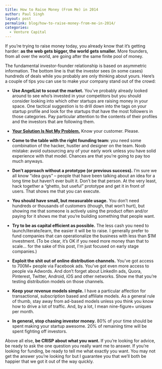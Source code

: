 ```yaml
---
title: How to Raise Money (From Me) in 2014
author: Paul Singh
layout: post
permalink: blog/how-to-raise-money-from-me-in-2014/
categories:
  - Venture Capital
---
```

If you’re trying to raise money today, you already know that it’s getting harder: **as the web gets bigger, the world gets smaller.** More founders, from all over the world, are going after the same finite pool of money.

The fundamental investor-founder relationship is based on asymmetric information. The bottom line is that the investor sees (in some cases) hundreds of deals while you probably are only thinking about yours. Here’s a couple of tips you can use to make your company stand out of the crowd:

* **Use AngelList to scout the market.** You’ve probably already looked around to see who’s invested in your competitors but you should consider looking into which other startups are raising money in your space. One tactical suggestion is to drill down into the tags on your startup profile and look for the startups that have the most followers in those categories. Pay particular attention to the contents of their profiles and the investors that are following them.

* **[Your Solution Is Not My Problem.](http://500hats.typepad.com/500blogs/2009/08/your-solution-is-not-my-problem.html)** Know your customer. Please.

* **Come to the table with the right founding team:** you need some combination of the hacker, hustler and designer on the team. Noob mistake: avoid outsourcing any of your early work unless you have solid experience with that model. Chances are that you’re going to pay too much anyways.

* **Don’t approach without a prototype (or previous success).** I’m sure we all know “idea guys” – people that have been talking about an idea for a long time but haven’t ever built it. Don’t be that person. At the very least, hack together a “ghetto, but useful” prototype and get it in front of users. That shows me that you can execute.

* **You should have small, but measurable usage.** You don’t need hundreds or thousands of customers (though, that won’t hurt), but showing me that someone is actively using the product often and/or paying for it shows me that you’re building something that people want.

* **Try to be as capital efficient as possible.** The less cash you need to launch/iterate/learn, the easier it will be to raise. I generally prefer to fund companies that can operationalize the business with less than $1M investment. (To be clear, it’s OK if you need more money than that to scale... for the sake of this post, I'm just focused on early stage companies.)

* **Exploit the shit out of online distribution channels.** You’ve got access to 700M+ people via Facebook ads. You’ve got even more access to people via Adwords. And don’t forget about LinkedIn ads, Quora, Pinterest, Twitter, Android, iOS and other networks. Show me that you’re testing distribution models on those channels.

* **Keep your revenue models simple.** I have a particular affection for transactional, subscription based and affiliate models. As a general rule of thumb, stay away from ad-based models unless you think you know how to drive a lot of traffic. And, by a lot, I mean nine-figure+ uniques per month.

* **In general, stop chasing investor money.** 80% of your time should be spent making your startup awesome. 20% of remaining time will be spent fighting off investors.

Above all else, **be CRISP about what you want.** If you’re looking for advice, be ready to ask the one question you really want me to answer. If you’re looking for funding, be ready to tell me what exactly you want. You may not get the answer you’re looking for but I guarantee you that we’ll both be happier that we got it out of the way quickly.